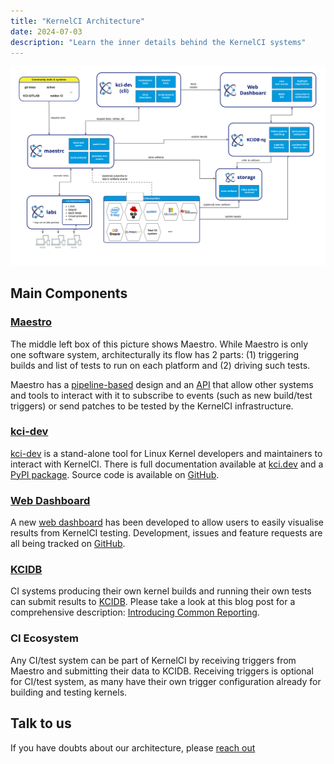 ```yaml
---
title: "KernelCI Architecture"
date: 2024-07-03
description: "Learn the inner details behind the KernelCI systems"
---
```


[![KernelCI architecture diagram](kernelci-architecture.svg)](kernelci-architecture.svg)

## Main Components

### [Maestro](../maestro)

The middle left box of this picture shows Maestro. While Maestro is only one software system, architecturally its flow has 2 parts: (1) triggering builds and list of tests to run on each platform and (2) driving such tests.

Maestro has a [pipeline-based](../maestro/pipeline) design and an [API](../maestro/api/) that allow other systems and tools to interact with it to subscribe to events (such as new build/test triggers) or send patches to be tested by the KernelCI infrastructure.

### [kci-dev](../kci-dev)

[kci-dev](../kci-dev) is a stand-alone tool for Linux Kernel developers and maintainers to interact with KernelCI. There is full documentation available at [kci.dev](https://kci.dev) and a [PyPI package](https://pypi.org/project/kci-dev/). Source code is available on [GitHub](https://github.com/kernelci/kci-dev).

### [Web Dashboard](https://dashboard.kernelci.org/)

A new [web dashboard](https://dashboard.kernelci.org/) has been developed to allow users to easily visualise results from KernelCI testing. Development, issues and feature requests are all being tracked on [GitHub](https://github.com/kernelci/dashboard).

### [KCIDB](../kcidb)

CI systems producing their own kernel builds and running their own tests can submit results to [KCIDB](../kcidb).  Please take a look at this blog post for a
comprehensive description: [Introducing Common
Reporting](https://kernelci.org/blog/2020/08/21/introducing-common-reporting/).

### CI Ecosystem

Any CI/test system can be part of KernelCI by receiving triggers from Maestro and submitting their data to KCIDB. Receiving triggers is optional for CI/test system, as many have their own trigger configuration already for building and testing kernels.

## Talk to us

If you have doubts about our architecture, please [reach out](../contacts)

